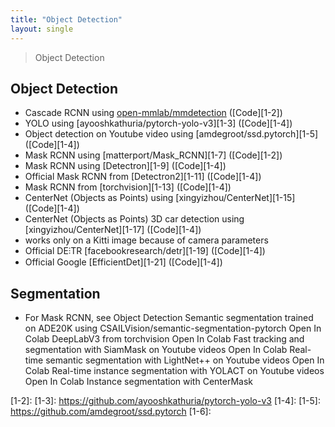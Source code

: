 ```yaml
---
title: "Object Detection"
layout: single
---
```


> Object Detection

## Object Detection
* Cascade RCNN using [open-mmlab/mmdetection][1-1] ([Code][1-2]) 
* YOLO using [ayooshkathuria/pytorch-yolo-v3][1-3] ([Code][1-4]) 
* Object detection on Youtube video using [amdegroot/ssd.pytorch][1-5] ([Code][1-4]) 
* Mask RCNN using [matterport/Mask_RCNN][1-7] ([Code][1-2])
* Mask RCNN using [Detectron][1-9] ([Code][1-4])
* Official Mask RCNN from [Detectron2][1-11] ([Code][1-4])
* Mask RCNN from [torchvision][1-13] ([Code][1-4])
* CenterNet (Objects as Points) using [xingyizhou/CenterNet][1-15] ([Code][1-4])
* CenterNet (Objects as Points) 3D car detection using [xingyizhou/CenterNet][1-17] ([Code][1-4])
 * works only on a Kitti image because of camera parameters
* Official DE⫶TR [facebookresearch/detr][1-19] ([Code][1-4])
* Official Google [EfficientDet][1-21] ([Code][1-4])

## Segmentation
* For Mask RCNN, see Object Detection
Semantic segmentation trained on ADE20K using CSAILVision/semantic-segmentation-pytorch Open In Colab
DeepLabV3 from torchvision Open In Colab
Fast tracking and segmentation with SiamMask on Youtube videos Open In Colab
Real-time semantic segmentation with LightNet++ on Youtube videos Open In Colab
Real-time instance segmentation with YOLACT on Youtube videos Open In Colab
Instance segmentation with CenterMask

[1-1]: https://github.com/open-mmlab/mmdetection
[1-2]:
[1-3]: https://github.com/ayooshkathuria/pytorch-yolo-v3
[1-4]:
[1-5]: https://github.com/amdegroot/ssd.pytorch
[1-6]:

